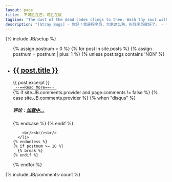 ```yaml
---
layout: page
title: 	不可胜在己，可胜在敌
tagline: "The dust of the dead codes clings to thee. Wash thy soul with debugging."
description: "[Stray Bugs] - 你好！我是程序员，大家这么熟，叫我序员就好了。 - 不可胜在己，可胜在敌 - 黄杰华 @Jaward华仔"
---
```

{% include JB/setup %}

<ul>
  {% assign postnum = 0 %}
  {% for post in site.posts %}
    {% assign postnum = postnum | plus: 1 %}
    {% unless post.tags contains 'NON' %}
      <li>
        <h2><a href="{{ post.url }}">{{ post.title }}</a></h2>
        {{ post.excerpt }}
	<br/>
        <a href="{{ post.url }}"><code> --==Read More==-- </code></a>
        <br/>
        {% if site.JB.comments.provider and page.comments != false %}
          {% case site.JB.comments.provider %}
            {% when "disqus" %}
              <h5>评论：<a href="{{ post.url }}/#disqus_thread">加载中...</a></h5>
          {% endcase %}
        {% endif %}
        
        <br/><br/><br/>
      </li>
    {% endunless %}
    {% if postnum >= 10 %}
      {% break %}
    {% endif %}
  {% endfor %}
</ul>

{% include JB/comments-count %}

